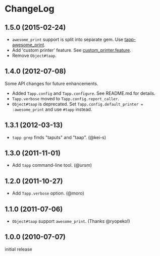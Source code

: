 # ChangeLog

## 1.5.0 (2015-02-24)

* `awesome_print` support is split into separate gem. Use [tapp-awesome_print](https://github.com/esminc/tapp-awesome_print).
* Add 'custom printer' feature. See [custom_printer.feature](https://github.com/esminc/tapp/blob/master/spec/acceptance/custom_printer.feature).
* Remove `Object#taap`.

## 1.4.0 (2012-07-08)

Some API changes for future enhancements.

* Added `Tapp.config` and `Tapp.configure`. See README.md for details.
* `Tapp.verbose` moved to `Tapp.config.report_caller`.
* `Object#taap` is deprecated. Set `Tapp.config.default_printer = :awesome_print` and use `#tapp` instead.

## 1.3.1 (2012-03-13)

* `tapp grep` finds "taputs" and "taap". (@kei-s)

## 1.3.0 (2011-11-01)

* Add `tapp` command-line tool. (@ursm)

## 1.2.0 (2011-10-27)

* Add `Tapp.verbose` option. (@moro)

## 1.1.0 (2011-07-06)

* `Object#taap` support `awesome_print`. (Thanks @ryopeko!)

## 1.0.0 (2010-07-07)

initial release
